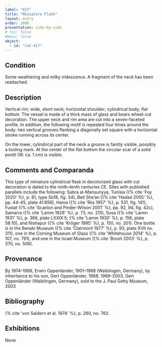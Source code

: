 ```yaml
---
label: "417"
title: "Miniature Flask"
layout: entry
order: 1090
presentation: side-by-side
# toc: false
#menu: false 
object:
  - id: "cat-417"
---
```


## Condition

Some weathering and milky iridescence. A fragment of the neck has been reattached.

## Description

Vertical rim; wide, short neck; horizontal shoulder; cylindrical body; flat bottom. The vessel is made of a thick mass of glass and bears wheel-cut decoration. The upper neck and rim area are cut into a seven-faceted profile. In addition, the following motif is repeated four times around the body: two vertical grooves flanking a diagonally set square with a horizontal stroke running across its center.

On the lower, cylindrical part of the neck a groove is faintly visible, possibly a tooling mark. At the center of the flat bottom the circular scar of a solid pontil (W. ca. 1 cm) is visible.

## Comments and Comparanda

This type of miniature cylindrical flask in decolorized glass with cut decoration is dated to the ninth–tenth centuries CE. Sites with published parallels include the following: Sabra al-Mansuriyya, Tunisia ({% cite 'Foy 2020' %}, p. 81, type Sb18, fig. 34), Beit She’an ({% cite 'Hadad 2005' %}, pp. 44–45, plate 41:856), Hama ({% cite 'Riis 1957' %}, p. 531, fig. 141), Fustat ({% cite 'Scanlon and Pinder-Wilson 2001' %}, pp. 92, 94, fig. 42c), Samarra ({% cite 'Lamm 1928' %}, p. 73, no. 215), Susa ({% cite 'Lamm 1931' %}, p. 366, plate LXXIX:5; {% cite 'Lamm 1930' %}, p. 156, plate 58:10), and Nishapur ({% cite 'Kröger 1995' %}, p. 150, no. 201). One bottle is in the Benaki Museum ({% cite 'Clairmont 1977' %}, p. 93, plate XVII no. 311), one in the Corning Museum of Glass ({% cite 'Whitehouse 2014' %}, p. 107, no. 791), and one in the Israel Museum ({% cite 'Brosh 2003' %}, p. 370, no. 506).

## Provenance

By 1974–1988, Erwin Oppenländer, 1901–1988 (Waiblingen, Germany), by inheritance to his son, Gert Oppenländer, 1988; 1988–2003, Gert Oppenländer (Waiblingen, Germany), sold to the J. Paul Getty Museum, 2003

## Bibliography

{% cite 'von Saldern et al. 1974' %}, p. 260, no. 762.

## Exhibitions

None